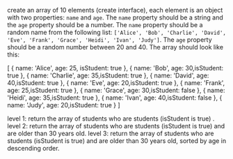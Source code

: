 create an array of 10 elements (create interface), each element is an object with two properties: `name` and `age`. The `name` property should be a string and the `age` property should be a number. The `name` property should be a random name from the following list: `['Alice', 'Bob', 'Charlie', 'David', 'Eve', 'Frank', 'Grace', 'Heidi', 'Ivan', 'Judy']`. The `age` property should be a random number between 20 and 40. The array should look like this:


[
  { name: 'Alice', age: 25, isStudent: true },
  { name: 'Bob', age: 30,isStudent: true },
  { name: 'Charlie', age: 35,isStudent: true },
    { name: 'David', age: 40,isStudent: true },
    { name: 'Eve', age: 20,isStudent: true },
    { name: 'Frank', age: 25,isStudent: true },
    { name: 'Grace', age: 30,isStudent: false },
    { name: 'Heidi', age: 35,isStudent: true },
    { name: 'Ivan', age: 40,isStudent: false },
    { name: 'Judy', age: 20,isStudent: true }
]

level 1: return the array of students who are students (isStudent is true) .
level 2: return the array of students who are students (isStudent is true) and are older than 30 years old.
level 3: return the array of students who are students (isStudent is true) and are older than 30 years old, sorted by age in descending order.

